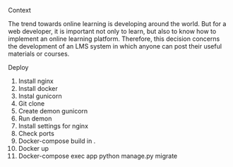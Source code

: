 Context

The trend towards online learning is developing around the world. But for a web developer, it is important not only to learn, but also to know how to implement an online learning platform. Therefore, this decision concerns the development of an LMS system in which anyone can post their useful materials or courses.

Deploy

1) Install nginx
2) Install docker
3) Instal gunicorn
4) Git clone
5) Create demon gunicorn
6) Run demon
7) Install settings for nginx
8) Check ports
9) Docker-compose build in .
10) Docker up
11) Docker-compose exec app python manage.py migrate
